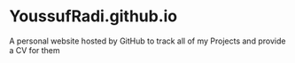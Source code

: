 # YoussufRadi.github.io
A personal website hosted by GitHub to track all of my Projects and provide a CV for them

